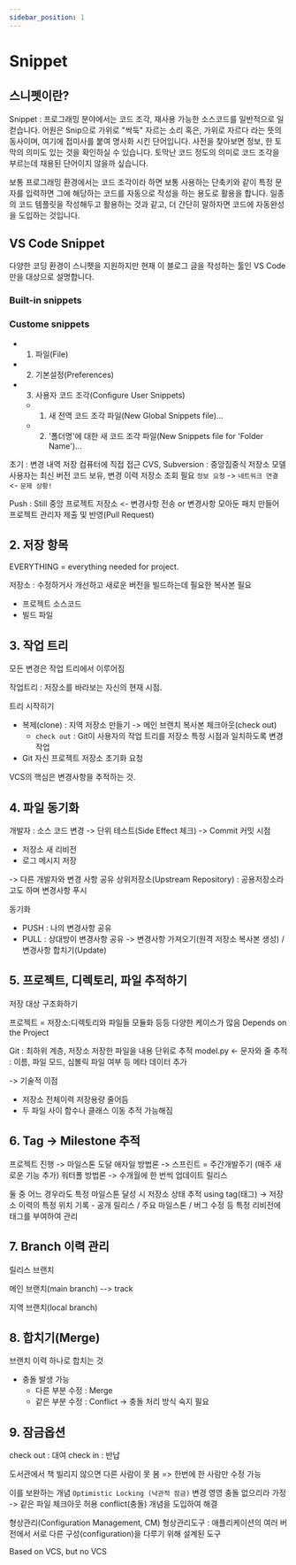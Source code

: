 ```yaml
---
sidebar_position: 1
---
```

# Snippet
## 스니펫이란?

Snippet : 프로그래밍 분야에서는 코드 조각, 재사용 가능한 소스코드를 일반적으로 일컫습니다.
어원은 Snip으로 가위로 "싹둑" 자르는 소리 혹은, 가위로 자르다 라는 뜻의 동사이며, 여기에 접미사를 붙여 명사화 시킨 단어입니다. 사전을 찾아보면 정보, 한 토막의 의미도 있는 것을 확인하실 수 있습니다. 토막난 코드 정도의 의미로 코드 조각을 부르는데 채용된 단어이지 않을까 싶습니다.

보통 프로그래밍 환경에서는 코드 조각이라 하면 보통 사용하는 단축키와 같이 특정 문자를 입력하면 그에 해당하는 코드를 자동으로 작성을 하는 용도로 활용을 합니다.
일종의 코드 템플릿을 작성해두고 활용하는 것과 같고, 더 간단히 말하자면 코드에 자동완성을 도입하는 것입니다.

## VS Code Snippet
다양한 코딩 환경이 스니펫을 지원하지만 현재 이 블로그 글을 작성하는 툴인 VS Code만을 대상으로 설명합니다.

### Built-in snippets

### Custome snippets

- 1. 파일(File)
- 2. 기본설정(Preferences)
- 3. 사용자 코드 조각(Configure User Snippets)
    - 1. 새 전역 코드 조각 파일(New Global Snippets file)...
    - 2. '폴더명'에 대한 새 코드 조각 파일(New Snippets file for 'Folder Name')...






초기 : 변경 내역 저장 컴퓨터에 직접 접근
CVS, Subversion : 중앙집중식 저장소 모델
사용자는 최신 버전 코드 보유, 변경 이력 저장소 조회 필요
`정보 요청` -> `네트워크 연결` <- `문제 상황!`


Push : Still 중앙 프로젝트 저장소 <- 변경사항 전송
       or 변경사항 모아둔 패치 만들어 프로젝트 관리자 제출 및 반영(Pull Request)

## 2. 저장 항목
EVERYTHING = everything needed for project.

저장소 : 수정하거사 개선하고 새로운 버전을 빌드하는데 필요한 복사본 필요
- 프로젝트 소스코드
- 빌드 파일

## 3. 작업 트리
모든 변경은 작업 트리에서 이루어짐

작업트리 : 저장소를 바라보는 자신의 현재 시점.

트리 시작히기
- 복제(clone) : 지역 저장소 만들기 -> 메인 브랜치 복사본 체크아웃(check out)
    - `check out` : Git이 사용자의 작업 트리를 저장소 특정 시점과 일치하도록 변경 작업
- Git 자신 프로젝트 저장소 초기화 요청

VCS의 핵심은 변경사항을 추적하는 것.

## 4. 파일 동기화
개발자 : 소스 코드 변경 -> 단위 테스트(Side Effect 체크) -> Commit
커밋 시점
- 저장소 새 리비전
- 로그 메시지 저장

-> 다른 개발자와 변경 사항 공유
상위저장소(Upstream Repository) : 공용저장소라고도 하며 변경사항 푸시

동기화
- PUSH : 나의 변경사항 공유
- PULL : 상대방이 변경사항 공유 -> 변경사항 가져오기(원격 저장소 복사본 생성) / 변경사항 합치기(Update)

## 5. 프로젝트, 디렉토리, 파일 추적하기
저장 대상 구조화하기

프로젝트 = 저장소:디렉토리와 파일들
모듈화 등등 다양한 케이스가 많음
Depends on the Project

Git : 최하위 계층, 저장소 저장한 파일을 내용 단위로 추적
model.py <- 문자와 줄 추적 : 이름, 파일 모드, 심볼릭 파일 여부 등 메타 데이터 추가

-> 기술적 이점
- 저장소 전체이력 저장용량 줄어듬
- 두 파일 사이 함수나 클래스 이동 추적 가능해짐

## 6. Tag -> Milestone 추적
프로젝트 진행 -> 마일스톤 도달
애자일 방법론 -> 스프린트 = 주간개발주기 (매주 새로운 기능 추가)
워터폴 방법론 -> 수개월에 한 번씩 업데이트 릴리스

둘 중 어느 경우라도 특정 마일스톤 달성 시 저장소 상태 추적
using tag(태그)
-> 저장소 이력의 특정 위치 기록 - 공개 릴리스 / 주요 마일스톤 / 버그 수정 등
특정 리비전에 태그를 부여하여 관리

## 7. Branch 이력 관리
릴리스 브랜치

메인 브랜치(main branch) --> track

지역 브랜치(local branch)

## 8. 합치기(Merge)
브랜치 이력 하나로 합치는 것
- 충돌 발생 가능
    - 다른 부분 수정 : Merge
    - 같은 부분 수정 : Conflict -> 충돌 처리 방식 숙지 필요

## 9. 잠금옵션
check out : 대여
check in : 반납

도서관에서 책 빌리지 않으면 다른 사람이 못 봄
 => 한번에 한 사람만 수정 가능

 이를 보완하는 개념
 ``Optimistic Locking (낙관적 잠금)`` 
 변경 영영 충돌 없으리라 가정 -> 같은 파일 체크아웃 허용
 conflict(충돌) 개념을 도입하여 해결

 형상관리(Configuration Management, CM)
 형상관리도구 : 애플리케이션의 여러 버전에서 서로 다른 구성(configuration)을 다루기 위해 설계된 도구

 Based on VCS, but no VCS